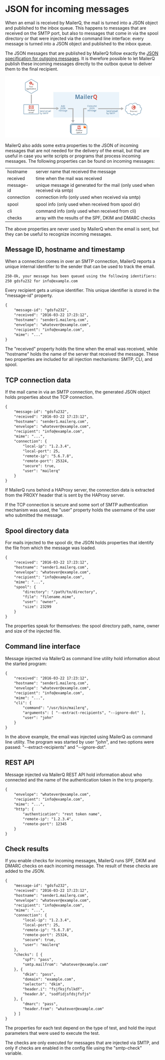 # JSON for incoming messages

When an email is received by MailerQ, the mail is turned into a JSON object 
and published to the inbox queue. This happens to messages that are received 
on the SMTP port, but also to messages that come in via the spool directory or
that were injected via the command line interface: every message is turned 
into a JSON object and published to the inbox queue.

The JSON messages that are published by MailerQ follow exactly the 
[JSON specification for outgoing messages](json-messages). It is therefore
possible to let MailerQ publish these incoming messages directly to
the outbox queue to deliver them to the final recipient.

![MailerQ shared inbox outbox queue](../Images/mailerq-shared-inbox-outbox-queue.png)
 
MailerQ also adds some extra properties to the JSON of incoming messages
that are not needed for the delivery of the email, but that are useful
in case you write scripts or programs that process incoming messages.
The following properties can be found on incoming messages:

<table>
    <tr>
        <td>hostname</td>
        <td>server name that received the message</td>
    </tr>
    <tr>
        <td>received</td>
        <td>time when the mail was received</td>
    </tr>
    <tr>
        <td>message-id</td>
        <td>unique message id generated for the mail (only used when received via smtp)</td>
    </tr>
    <tr>
        <td>connection</td>
        <td>connection info (only used when received via smtp)</td>
    </tr>
    <tr>
        <td>spool</td>
        <td>spool info (only used when received from spool dir)</td>
    </tr>
    <tr>
        <td>cli</td>
        <td>command info (only used when received from cli)</td>
    </tr>
    <tr>
        <td>checks</td>
        <td>array with the results of the SPF, DKIM and DMARC checks</td>
    </tr>
</table>

The above properties are never used by MailerQ when the email is sent, 
but they can be useful to recognize incoming messages.


## Message ID, hostname and timestamp

When a connection comes in over an SMTP connection, MailerQ reports a
unique internal identifier to the sender that can be used to track the
email.

````
250-Ok, your message has been queued using the following identifiers:
250 gdsfu232 for info@example.com
````

Every recipient gets a unique identifier. This unique identifier is stored
in the "message-id" property.

````
{
    "message-id": "gdsfu232",
    "received": "2016-03-22 17:23:12",
    "hostname": "sender1.mailerq.com",
    "envelope": "whatever@example.com",
    "recipient": "info@example.com",
    "mime": "..."
}
````

The "received" property holds the time when the email was received, while 
"hostname" holds the name of the server that received the message. These two
properties are included for all injection mechanisms: SMTP, CLI, and spool.


## TCP connection data

If the mail came in via an SMTP connection, the generated JSON object
holds properties about the TCP connection.

````
{
    "message-id": "gdsfu232",
    "received": "2016-03-22 17:23:12",
    "hostname": "sender1.mailerq.com",
    "envelope": "whatever@example.com",
    "recipient": "info@example.com",
    "mime": "...",
    "connection": {
        "local-ip": "1.2.3.4",
        "local-port": 25,
        "remote-ip": "5.6.7.8",
        "remote-port": 25324,
        "secure": true,
        "user": "mailerq"
    }
}
````

If MailerQ runs behind a HAProxy server, the connection data is extracted
from the PROXY header that is sent by the HAProxy server. 

If the TCP connection is secure and some sort of SMTP authentication mechanism
was used, the "user" property holds the username of the user who submitted
the message.

## Spool directory data

For mails injected to the spool dir, the JSON holds properties that
identify the file from which the message was loaded.

````
{
    "received": "2016-03-22 17:23:12",
    "hostname": "sender1.mailerq.com",
    "envelope": "whatever@example.com",
    "recipient": "info@example.com",
    "mime": "...",
    "spool": {
        "directory": "/path/to/directory",
        "file": "filename.mime",
        "user": "owner",
        "size": 23299
    }
}
````

The properties speak for themselves: the spool directory path, name, owner
and size of the injected file.

## Command line interface

Message injected via MailerQ as command line utility hold information
about the started program:

````
{
    "received": "2016-03-22 17:23:12",
    "hostname": "sender1.mailerq.com",
    "envelope": "whatever@example.com",
    "recipient": "info@example.com",
    "mime": "...",
    "cli": {
        "command": "/usr/bin/mailerq",
        "arguments": [ "--extract-recipients", "--ignore-dot" ],
        "user": "john"
    }
}
````

In the above example, the email was injected using MailerQ as command
line utility. The program was started by user "john", and two
options were passed: "--extract-recipients" and "--ignore-dot".

## REST API

Message injected via MailerQ REST API hold information about who connected
and the name of the authentication token in the `http` property.

```
{
    "envelope": "whatever@example.com",
    "recipient": "info@example.com",
    "mime": "...",
    "http": {
        "authentication": "rest token name",
        "remote-ip": "1.2.3.4",
        "remote-port": 12345
    }
}
```


## Check results

If you enable checks for incoming messages, MailerQ runs SPF, DKIM and
DMARC checks on each incoming message. The result of these checks are
added to the JSON.

````
{
    "message-id": "gdsfu232",
    "received": "2016-03-22 17:23:12",
    "hostname": "sender1.mailerq.com",
    "envelope": "whatever@example.com",
    "recipient": "info@example.com",
    "mime": "...",
    "connection": {
        "local-ip": "1.2.3.4",
        "local-port": 25,
        "remote-ip": "5.6.7.8",
        "remote-port": 25324,
        "secure": true,
        "user": "mailerq"
    },
    "checks": [ {
        "spf": "pass",
        "smtp.mailfrom": "whatever@example.com"
    }, {
        "dkim": "pass",
        "domain": "example.com",
        "selector": "dkim",
        "header.i": "fsjfksjfslkdf",
        "header.b", "sodfidjsfdsjfsfjs"
    }, {
        "dmarc": "pass",
        "header.from": "whatever@example.com"
    } ]
}
````

The properties for each test depend on the type of test, and hold the
input parameters that were used to execute the test.

The checks are only executed for messages that are injected via SMTP,
and only if checks are enabled in the config file using the "smtp-check"
variable.
